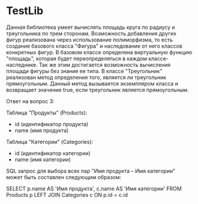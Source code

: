 # TestLib
Данная библиотека умеет вычислять площадь круга по радиусу и треугольника по трем сторонам. Возможность добавления других фигур реализована через использование полиморфизма, то есть создание базового класса "Фигура" и наследование от него классов конкретных фигур. В базовом классе определена виртуальную функцию "площадь", которая будет переопределяться в каждом классе-наследнике. Так же этим достигается возможность вычисления площади фигуры без знания ее типа. 
В классе "Треугольник" реализован метод определения того, является ли треугольник прямоугольным. Данный метод вызывается экземпляром класса и возвращает значение true, если треугольник является прямоугольным.


Ответ на вопрос 3:

Таблица "Продукты" (Products):
- id (идентификатор продукта)
- name (имя продукта)

Таблица "Категории" (Categories):
- id (идентификатор категории)
- name (имя категории)

SQL запрос для выбора всех пар "Имя продукта – Имя категории" может быть составлен следующим образом:

SELECT p.name AS 'Имя продукта', c.name AS 'Имя категории'
FROM Products p
LEFT JOIN Categories c ON p.id = c.id
